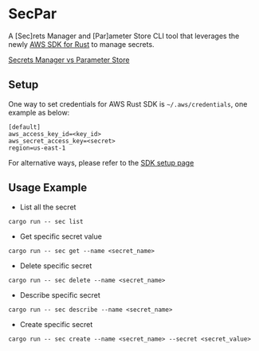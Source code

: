 # SecPar

A [Sec]rets Manager and [Par]ameter Store CLI tool that leverages the newly [AWS SDK for Rust](https://github.com/awslabs/aws-sdk-rust) to manage secrets.

[Secrets Manager vs Parameter Store](https://medium.com/awesome-cloud/aws-difference-between-secrets-manager-and-parameter-store-systems-manager-f02686604eae)

## Setup
One way to set credentials for AWS Rust SDK is `~/.aws/credentials`, one example as below:
```console
[default]
aws_access_key_id=<key_id>
aws_secret_access_key=<secret>
region=us-east-1
```
For alternative ways, please refer to the [SDK setup page](https://docs.aws.amazon.com/sdk-for-java/v1/developer-guide/setup-credentials.html)

## Usage Example

- List all the secret
```console
cargo run -- sec list
```
- Get specific secret value
```console
cargo run -- sec get --name <secret_name>
```
- Delete specific secret
```console
cargo run -- sec delete --name <secret_name>
```
- Describe specific secret
```console
cargo run -- sec describe --name <secret_name>
```
- Create specific secret
```console
cargo run -- sec create --name <secret_name> --secret <secret_value>
```
